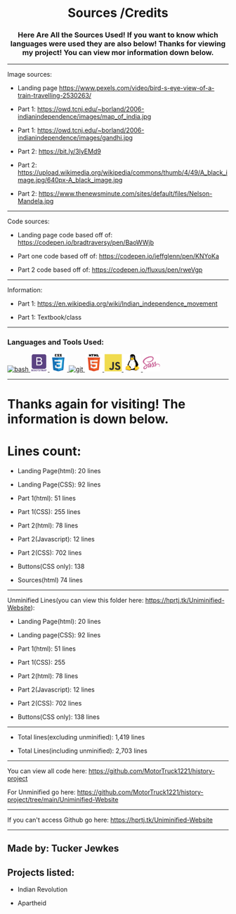 <h1 align="center">Sources /Credits</h1>
<h3 align="center">Here Are All the Sources Used! If you want to know which languages were used they are also below! Thanks for viewing my project! You can view mor information down below.</h3>

---
Image sources:


- Landing page https://www.pexels.com/video/bird-s-eye-view-of-a-train-travelling-2530263/


- Part 1: https://owd.tcnj.edu/~borland/2006-indianindependence/images/map_of_india.jpg

- Part 1: https://owd.tcnj.edu/~borland/2006-indianindependence/images/gandhi.jpg

- Part 2: https://bit.ly/3lyEMd9

- Part 2: https://upload.wikimedia.org/wikipedia/commons/thumb/4/49/A_black_image.jpg/640px-A_black_image.jpg

- Part 2: https://www.thenewsminute.com/sites/default/files/Nelson-Mandela.jpg


---

Code sources:


- Landing page code based off of: https://codepen.io/bradtraversy/pen/BaoWWjb

- Part one code based off of: https://codepen.io/jeffglenn/pen/KNYoKa

- Part 2 code based off of: https://codepen.io/fluxus/pen/rweVgp

---
Information:

- Part 1: https://en.wikipedia.org/wiki/Indian_independence_movement

- Part 1: Textbook/class
---


<h3 align="left">Languages and Tools Used:</h3>
<p align="left"> <a href="https://www.gnu.org/software/bash/" target="_blank" rel="noreferrer"> <img src="https://www.vectorlogo.zone/logos/gnu_bash/gnu_bash-icon.svg" alt="bash" width="40" height="40"/> </a> <a href="https://getbootstrap.com" target="_blank" rel="noreferrer"> <img src="https://raw.githubusercontent.com/devicons/devicon/master/icons/bootstrap/bootstrap-plain-wordmark.svg" alt="bootstrap" width="40" height="40"/> </a> <a href="https://www.w3schools.com/css/" target="_blank" rel="noreferrer"> <img src="https://raw.githubusercontent.com/devicons/devicon/master/icons/css3/css3-original-wordmark.svg" alt="css3" width="40" height="40"/> </a> <a href="https://git-scm.com/" target="_blank" rel="noreferrer"> <img src="https://www.vectorlogo.zone/logos/git-scm/git-scm-icon.svg" alt="git" width="40" height="40"/> </a> <a href="https://www.w3.org/html/" target="_blank" rel="noreferrer"> <img src="https://raw.githubusercontent.com/devicons/devicon/master/icons/html5/html5-original-wordmark.svg" alt="html5" width="40" height="40"/> </a> <a href="https://developer.mozilla.org/en-US/docs/Web/JavaScript" target="_blank" rel="noreferrer"> <img src="https://raw.githubusercontent.com/devicons/devicon/master/icons/javascript/javascript-original.svg" alt="javascript" width="40" height="40"/> </a> <a href="https://www.linux.org/" target="_blank" rel="noreferrer"> <img src="https://raw.githubusercontent.com/devicons/devicon/master/icons/linux/linux-original.svg" alt="linux" width="40" height="40"/> </a> <a href="https://sass-lang.com" target="_blank" rel="noreferrer"> <img src="https://raw.githubusercontent.com/devicons/devicon/master/icons/sass/sass-original.svg" alt="sass" width="40" height="40"/> </a> </p>

---

<h1>Thanks again for visiting! The information is down below.</h1>
<h1>Lines count:</h1>

- Landing Page(html): 20 lines

- Landing Page(CSS): 92 lines

- Part 1(html): 51 lines

- Part 1(CSS): 255 lines

- Part 2(html): 78 lines

- Part 2(Javascript): 12 lines

- Part 2(CSS): 702 lines

- Buttons(CSS only): 138

- Sources(html) 74 lines
---
Unminified Lines(you can view this folder here: https://hprtj.tk/Uniminified-Website):

- Landing Page(html): 20 lines

- Landing page(CSS): 92 lines

- Part 1(html): 51 lines

- Part 1(CSS): 255

- Part 2(html): 78 lines

- Part 2(Javascript): 12 lines

- Part 2(CSS): 702 lines

- Buttons(CSS only): 138 lines
---
- Total lines(excluding unminified): 1,419 lines

- Total Lines(including unminified): 2,703 lines
---
You can view all code here: https://github.com/MotorTruck1221/history-project

For Unminified go here: https://github.com/MotorTruck1221/history-project/tree/main/Uniminified-Website

---
If you can't access Github go here: https://hprtj.tk/Uniminified-Website

---
Made by: Tucker Jewkes
---

Projects listed:
---
- Indian Revolution

- Apartheid